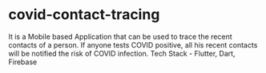 # covid-contact-tracing
It is a Mobile based Application that can be used to trace the recent contacts of a person. If anyone tests COVID positive, all his recent contacts will be notified the risk of COVID infection. Tech Stack - Flutter, Dart, Firebase
